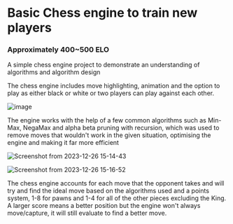 # Basic Chess engine to train new players
### Approximately 400~500 ELO

A simple chess engine project to demonstrate an understanding of algorithms and algorithm design

The chess engine includes move highlighting, animation and the option to play as either black or white or two players can play against each other.


![image](https://github.com/SahasT23/NewChessEngineST/assets/108793094/aa495b5c-3878-4a01-a3ad-5419b47ea5f0)

The engine works with the help of a few common algorithms such as Min-Max, NegaMax and alpha beta pruning with recursion, which was used to remove moves that wouldn't work in the given situation, optimising the engine and making it far more efficient

![Screenshot from 2023-12-26 15-14-43](https://github.com/SahasT23/NewChessEngineST/assets/108793094/577c0808-0a8e-4043-9a51-abb87ae725a1)







![Screenshot from 2023-12-26 15-16-52](https://github.com/SahasT23/NewChessEngineST/assets/108793094/ab62ca9e-f2d7-4e6f-a04d-b46c4afe2e9e)

The chess engine accounts for each move that the opponent takes and will try and find the ideal move based on the algorithms used and a points system, 1-8 for pawns and 1-4 for all of the other pieces excluding the King. A larger score means a better position but the engine won't always move/capture, it will still evaluate to find a better move.
